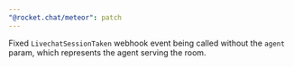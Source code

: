 ```yaml
---
"@rocket.chat/meteor": patch
---
```


Fixed `LivechatSessionTaken` webhook event being called without the `agent` param, which represents the agent serving the room.
